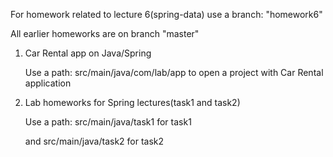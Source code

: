 For homework related to lecture 6(spring-data) use a branch: "homework6"

All earlier homeworks are on branch "master"

1. Car Rental app on Java/Spring 
   
    Use a path: src/main/java/com/lab/app to open a project with Car Rental application



2. Lab homeworks for Spring lectures(task1 and task2)
    
    Use a path: src/main/java/task1 for task1
    
    and src/main/java/task2 for task2